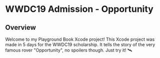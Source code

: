 # WWDC19 Admission - Opportunity  #

## Overview ##

Welcome to my Playground Book Xcode project! This Xcode project was made in 5 days for the WWDC19 scholarship. It tells the story of the very famous rover "Opportunity", no spoilers though. Just try it! 🛰 
